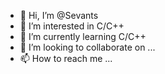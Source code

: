 - 👋 Hi, I’m @Sevants
- 👀 I’m interested in C/C++
- 🌱 I’m currently learning C/C++
- 💞️ I’m looking to collaborate on ...
- 📫 How to reach me ...

<!---
Sevants/Sevants is a ✨ special ✨ repository because its `README.md` (this file) appears on your GitHub profile.
You can click the Preview link to take a look at your changes.
--->
